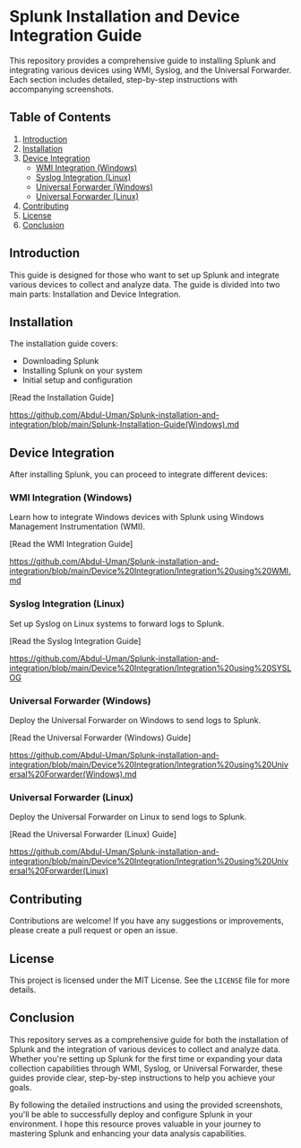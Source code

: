 # Splunk Installation and Device Integration Guide

This repository provides a comprehensive guide to installing Splunk and integrating various devices using WMI, Syslog, and the Universal Forwarder. Each section includes detailed, step-by-step instructions with accompanying screenshots.

## Table of Contents

1. [Introduction](#introduction)
2. [Installation](#installation)
3. [Device Integration](#device-integration)
   - [WMI Integration (Windows)](#wmi-integration-windows)
   - [Syslog Integration (Linux)](#syslog-integration-linux)
   - [Universal Forwarder (Windows)](#universal-forwarder-windows)
   - [Universal Forwarder (Linux)](#universal-forwarder-linux)
4. [Contributing](#contributing)
5. [License](#license)
6. [Conclusion](#conclusion)

## Introduction

This guide is designed for those who want to set up Splunk and integrate various devices to collect and analyze data. The guide is divided into two main parts: Installation and Device Integration.

## Installation

The installation guide covers:

- Downloading Splunk
- Installing Splunk on your system
- Initial setup and configuration

[Read the Installation Guide]

https://github.com/Abdul-Uman/Splunk-installation-and-integration/blob/main/Splunk-Installation-Guide(Windows).md

## Device Integration

After installing Splunk, you can proceed to integrate different devices:

### WMI Integration (Windows)

Learn how to integrate Windows devices with Splunk using Windows Management Instrumentation (WMI).

[Read the WMI Integration Guide]

https://github.com/Abdul-Uman/Splunk-installation-and-integration/blob/main/Device%20Integration/Integration%20using%20WMI.md


### Syslog Integration (Linux)

Set up Syslog on Linux systems to forward logs to Splunk.

[Read the Syslog Integration Guide]

https://github.com/Abdul-Uman/Splunk-installation-and-integration/blob/main/Device%20Integration/Integration%20using%20SYSLOG

### Universal Forwarder (Windows)

Deploy the Universal Forwarder on Windows to send logs to Splunk.

[Read the Universal Forwarder (Windows) Guide]

https://github.com/Abdul-Uman/Splunk-installation-and-integration/blob/main/Device%20Integration/Integration%20using%20Universal%20Forwarder(Windows).md

### Universal Forwarder (Linux)

Deploy the Universal Forwarder on Linux to send logs to Splunk.

[Read the Universal Forwarder (Linux) Guide]

https://github.com/Abdul-Uman/Splunk-installation-and-integration/blob/main/Device%20Integration/Integration%20using%20Universal%20Forwarder(Linux)

## Contributing

Contributions are welcome! If you have any suggestions or improvements, please create a pull request or open an issue.

## License

This project is licensed under the MIT License. See the `LICENSE` file for more details.


## Conclusion

This repository serves as a comprehensive guide for both the installation of Splunk and the integration of various devices to collect and analyze data. Whether you're setting up Splunk for the first time or expanding your data collection capabilities through WMI, Syslog, or Universal Forwarder, these guides provide clear, step-by-step instructions to help you achieve your goals.

By following the detailed instructions and using the provided screenshots, you'll be able to successfully deploy and configure Splunk in your environment. I hope this resource proves valuable in your journey to mastering Splunk and enhancing your data analysis capabilities.
